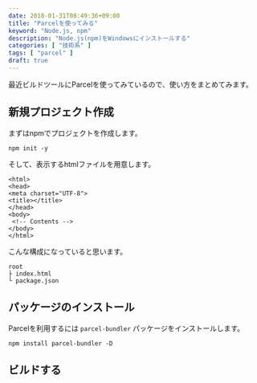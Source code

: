 ```yaml
---
date: 2018-01-31T08:49:36+09:00
title: "Parcelを使ってみる"
keyword: "Node.js, npm"
description: "Node.js(npm)をWindowsにインストールする"
categories: [ "技術系" ]
tags: [ "parcel" ]
draft: true
---
```


最近ビルドツールにParcelを使ってみているので、使い方をまとめてみます。

## 新規プロジェクト作成
まずはnpmでプロジェクトを作成します。

```
npm init -y
```

そして、表示するhtmlファイルを用意します。

```
<html>
<head>
<meta charset="UTF-8">
<title></title>
</head>
<body>
 <!-- Contents -->
</body>
</html>
```

こんな構成になっていると思います。

```
root
├ index.html
└ package.json
```

## パッケージのインストール
Parcelを利用するには `parcel-bundler` パッケージをインストールします。

```
npm install parcel-bundler -D
```

## ビルドする